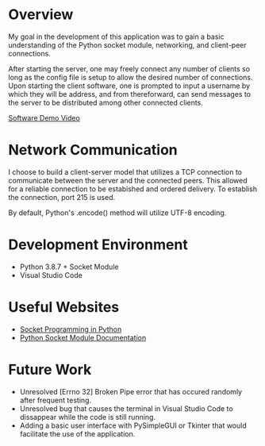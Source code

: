 # Overview

My goal in the development of this application was to gain a basic understanding of the Python socket module, networking, and client-peer connections. 

After starting the server, one may freely connect any number of clients so long as the config file is setup to allow the desired number of connections. Upon starting the client software, one is prompted to input a username by which they will be address, and from thereforward, can send messages to the server to be distributed among other connected clients.

[Software Demo Video](https://youtu.be/SuPicmOpx7M)

# Network Communication

I choose to build a client-server model that utilizes a TCP connection to communicate between the server and the connected peers. This allowed for a reliable connection to be estabished and ordered delivery. To establish the connection, port 215 is used. 

By default, Python's .encode() method will utilize UTF-8 encoding.

# Development Environment

- Python 3.8.7 + Socket Module
- Visual Studio Code

# Useful Websites

* [Socket Programming in Python](https://realpython.com/python-sockets/)
* [Python Socket Module Documentation](https://docs.python.org/3/howto/sockets.html)

# Future Work

* Unresolved [Errno 32] Broken Pipe error that has occured randomly after frequent testing.
* Unresolved bug that causes the terminal in Visual Studio Code to dissappear while the code is still running.
* Adding a basic user interface with PySimpleGUI or Tkinter that would facilitate the use of the application.
